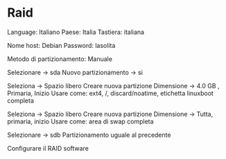 
# Raid 

Language: Italiano
Paese: Italia
Tastiera: italiana

Nome host: Debian
Password: lasolita

Metodo di partizionamento: Manuale

Selezionare -> sda
Nuovo partizionamento -> si

Seleziona -> Spazio libero
Creare nuova partizione
Dimensione -> 4.0 GB , Primaria, Inizio
Usare come: ext4, /, discard/noatime, etichetta linuxboot
completa

Seleziona -> Spazio libero
Creare nuova partizione
Dimensione -> Tutta, primaria, inizio
Usare come: area di swap
completa

Selezionare -> sdb
Partizionamento uguale al precedente

Configurare il RAID software

<!--stackedit_data:
eyJoaXN0b3J5IjpbMTcyNjI1MTU2MF19
-->